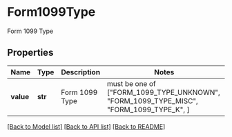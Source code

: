 # Form1099Type

Form 1099 Type

## Properties
Name | Type | Description | Notes
------------ | ------------- | ------------- | -------------
**value** | **str** | Form 1099 Type |  must be one of ["FORM_1099_TYPE_UNKNOWN", "FORM_1099_TYPE_MISC", "FORM_1099_TYPE_K", ]

[[Back to Model list]](../README.md#documentation-for-models) [[Back to API list]](../README.md#documentation-for-api-endpoints) [[Back to README]](../README.md)


